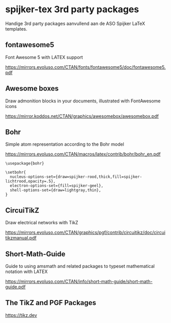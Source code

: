 # spijker-tex 3rd party packages
Handige 3rd party packages aanvullend aan de ASO Spijker LaTeX templates.

## fontawesome5
Font Awesome 5 with LATEX support

https://mirrors.evoluso.com/CTAN/fonts/fontawesome5/doc/fontawesome5.pdf

## Awesome boxes
Draw admonition blocks in your documents, illustrated with FontAwesome icons

https://mirror.koddos.net/CTAN/graphics/awesomebox/awesomebox.pdf

## Bohr
Simple atom representation according to the Bohr model

https://mirrors.evoluso.com/CTAN/macros/latex/contrib/bohr/bohr_en.pdf
```
\usepackage{bohr}

\setbohr{
  nucleus-options-set={draw=spijker-rood,thick,fill=spijker-lichtrood,opacity=.5},
  electron-options-set={fill=spijker-geel},
  shell-options-set={draw=lightgray,thin},
}
```

## CircuiTikZ
Draw electrical networks with TikZ

https://mirrors.evoluso.com/CTAN/graphics/pgf/contrib/circuitikz/doc/circuitikzmanual.pdf

## Short-Math-Guide
Guide to using amsmath and related packages to typeset mathematical notation with LATEX

https://mirrors.evoluso.com/CTAN/info/short-math-guide/short-math-guide.pdf

## The TikZ and PGF Packages
https://tikz.dev

